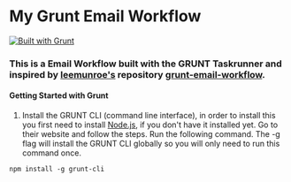 # My Grunt Email Workflow

[![Built with Grunt](https://cdn.gruntjs.com/builtwith.png)](http://gruntjs.com/)

### This is a Email Workflow built with the GRUNT Taskrunner and inspired by [leemunroe's](http://https://github.com/leemunroe/grunt-email-workflow) repository [grunt-email-workflow](http://https://github.com/leemunroe/grunt-email-workflow).

#### Getting Started with Grunt

1. Install the GRUNT CLI (command line interface), in order to install this you first need to install [Node.js](https://nodejs.org/en/), if you don't have it installed yet. Go to their website and follow the steps. Run the following command. The -g flag will install the GRUNT CLI globally so you will only need to run this command once. 

```
npm install -g grunt-cli
```
















